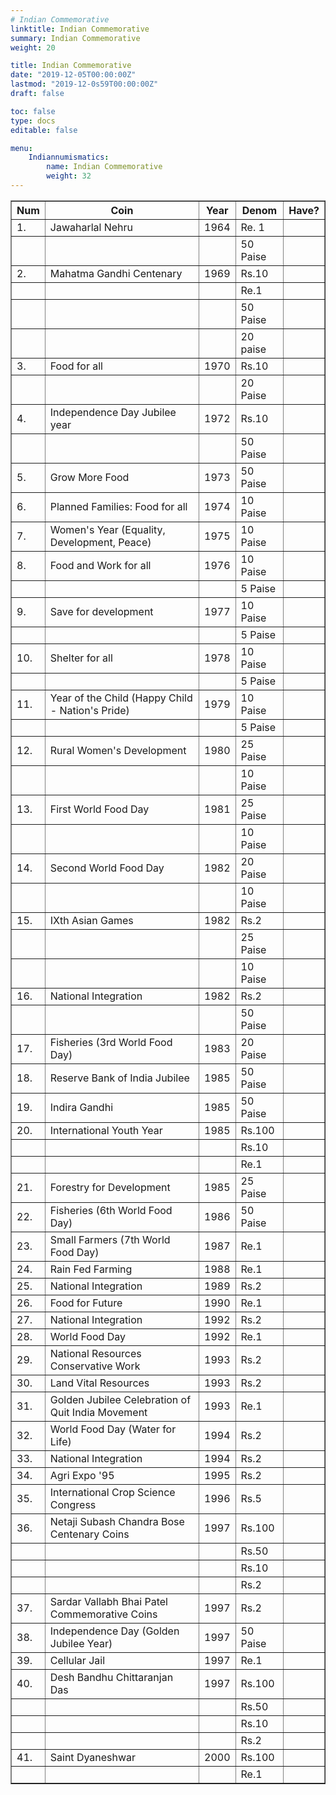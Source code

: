 ```yaml
---
# Indian Commemorative
linktitle: Indian Commemorative
summary: Indian Commemorative
weight: 20

title: Indian Commemorative
date: "2019-12-05T00:00:00Z"
lastmod: "2019-12-0s59T00:00:00Z"
draft: false

toc: false
type: docs
editable: false

menu:
    Indiannumismatics:
        name: Indian Commemorative
        weight: 32
---
```



<HTML><HEAD><TITLE>Commemorative coins from India</TITLE></HEAD><BODY>
<TABLE BORDER=1>
<TR><TH>Num</TH><TH>Coin</TH><TH>Year</TH><TH>Denom</TH><TH>Have?</TH></TR>
<TR><TD>1. </TD><TD>	Jawaharlal Nehru </TD><TD> 1964</TD><TD>	Re. 1 </TD>	<TD></TD></TR>
<TR><TD></TD><TD></TD><TD></TD><TD>  50 Paise 	</TD>	<TD></TD></TR>
<TR><TD>2. </TD><TD>	Mahatma Gandhi Centenary </TD><TD> 1969</TD><TD>	Rs.10</TD>	<TD></TD></TR>
<TR><TD></TD><TD></TD><TD></TD><TD>Re.1</TD>	<TD></TD></TR>
<TR><TD></TD><TD></TD><TD></TD><TD>50 Paise</TD>	<TD></TD></TR>
<TR><TD></TD><TD></TD><TD></TD><TD>20 paise 	</TD>	<TD></TD></TR>
<TR><TD>3. </TD><TD>	Food for all </TD><TD> 1970</TD><TD>	Rs.10 </TD>	<TD></TD></TR>
<TR><TD></TD><TD></TD><TD></TD><TD> 20 Paise 	</TD>	<TD></TD></TR>
<TR><TD>4. </TD><TD>	Independence Day Jubilee year </TD><TD> 1972</TD><TD>	Rs.10 </TD>	<TD></TD></TR>
<TR><TD></TD><TD></TD><TD></TD><TD> 50 Paise 	</TD>	<TD></TD></TR>
<TR><TD>5. </TD><TD>	Grow More Food </TD><TD> 1973</TD><TD>	50 Paise 	</TD>	<TD></TD></TR>
<TR><TD>6. </TD><TD>	Planned Families: Food for all </TD><TD> 1974</TD><TD>	10 Paise 	</TD>	<TD></TD></TR>
<TR><TD>7. </TD><TD>	Women's Year (Equality, Development, Peace) </TD><TD> 1975</TD><TD>	10 Paise 	</TD>	<TD></TD></TR>
<TR><TD>8. </TD><TD>	Food and Work for all </TD><TD> 1976</TD><TD>	10 Paise </TD>	<TD></TD></TR>
<TR><TD></TD><TD></TD><TD></TD><TD> 5 Paise 	</TD>	<TD></TD></TR>
<TR><TD>9. </TD><TD>	Save for development </TD><TD> 1977</TD><TD>	10 Paise </TD>	<TD></TD></TR>
<TR><TD></TD><TD></TD><TD></TD><TD> 5 Paise 	</TD>	<TD></TD></TR>
<TR><TD>10. </TD><TD>	Shelter for all </TD><TD> 1978</TD><TD>	10 Paise </TD>	<TD></TD></TR>
<TR><TD></TD><TD></TD><TD></TD><TD> 5 Paise 	</TD>	<TD></TD></TR>
<TR><TD>11. </TD><TD>	Year of the Child (Happy Child - Nation's Pride) </TD><TD> 1979</TD><TD>	10 Paise </TD>	<TD></TD></TR>
<TR><TD></TD><TD></TD><TD></TD><TD> 5 Paise 	</TD>	<TD></TD></TR>
<TR><TD>12. </TD><TD>	Rural Women's Development </TD><TD> 1980</TD><TD>	25 Paise </TD>	<TD></TD></TR>
<TR><TD></TD><TD></TD><TD></TD><TD> 10 Paise 	</TD>	<TD></TD></TR>
<TR><TD>13. </TD><TD>	First World Food Day </TD><TD> 1981</TD><TD>	25 Paise </TD>	<TD></TD></TR>
<TR><TD></TD><TD></TD><TD></TD><TD> 10 Paise 	</TD>	<TD></TD></TR>
<TR><TD>14. </TD><TD>	Second World Food Day </TD><TD> 1982</TD><TD>	20 Paise </TD>	<TD></TD></TR>
<TR><TD></TD><TD></TD><TD></TD><TD> 10 Paise 	</TD>	<TD></TD></TR>
<TR><TD>15. </TD><TD>	IXth Asian Games </TD><TD> 1982</TD><TD>	Rs.2</TD>	<TD></TD></TR>
<TR><TD></TD><TD></TD><TD></TD><TD> 25 Paise</TD>	<TD></TD></TR>
<TR><TD></TD><TD></TD><TD></TD><TD> 10 Paise 	</TD>	<TD></TD></TR>
<TR><TD>16. </TD><TD>	National Integration </TD><TD> 1982</TD><TD>	Rs.2 </TD>	<TD></TD></TR>
<TR><TD></TD><TD></TD><TD></TD><TD> 50 Paise 	</TD>	<TD></TD></TR>
<TR><TD>17. </TD><TD>	Fisheries (3rd World Food Day) </TD><TD> 1983</TD><TD>	20 Paise 	</TD>	<TD></TD></TR>
<TR><TD>18. </TD><TD>	Reserve Bank of India Jubilee </TD><TD> 1985</TD><TD>	50 Paise 	</TD>	<TD></TD></TR>
<TR><TD>19. </TD><TD>	Indira Gandhi </TD><TD> 1985</TD><TD>	50 Paise 	</TD>	<TD></TD></TR>
<TR><TD>20. </TD><TD>	International Youth Year </TD><TD> 1985</TD><TD>	Rs.100</TD>	<TD></TD></TR>
<TR><TD></TD><TD></TD><TD></TD><TD> Rs.10 </TD>	<TD></TD></TR>
<TR><TD></TD><TD></TD><TD></TD><TD> Re.1 	</TD>	<TD></TD></TR>
<TR><TD>21. </TD><TD>	Forestry for Development </TD><TD> 1985</TD><TD>	25 Paise 	</TD>	<TD></TD></TR>
<TR><TD>22. </TD><TD>	Fisheries (6th World Food Day) </TD><TD> 1986</TD><TD>	50 Paise 	</TD>	<TD></TD></TR>
<TR><TD>23. </TD><TD>	Small Farmers (7th World Food Day) </TD><TD> 1987</TD><TD>	Re.1 	</TD>	<TD></TD></TR>
<TR><TD>24. </TD><TD>	Rain Fed Farming </TD><TD> 1988</TD><TD>	Re.1 	</TD>	<TD></TD></TR>
<TR><TD>25. </TD><TD>	National Integration </TD><TD> 1989</TD><TD>	Rs.2 	</TD>	<TD></TD></TR>
<TR><TD>26. </TD><TD>	Food for Future </TD><TD> 1990</TD><TD>	Re.1 	</TD>	<TD></TD></TR>
<TR><TD>27. </TD><TD>	National Integration </TD><TD> 1992</TD><TD>	Rs.2 	</TD>	<TD></TD></TR>
<TR><TD>28. </TD><TD>	World Food Day </TD><TD> 1992</TD><TD>	Re.1 	</TD>	<TD></TD></TR>
<TR><TD>29. </TD><TD>	National Resources Conservative Work </TD><TD> 1993</TD><TD>	Rs.2 	</TD>	<TD></TD></TR>
<TR><TD>30. </TD><TD>	Land Vital Resources </TD><TD> 1993</TD><TD>	Rs.2 	</TD>	<TD></TD></TR>
<TR><TD>31. </TD><TD>	Golden Jubilee Celebration of Quit India Movement </TD><TD> 1993</TD><TD>	Re.1 	</TD>	<TD></TD></TR>
<TR><TD>32. </TD><TD>	World Food Day (Water for Life) </TD><TD> 1994</TD><TD>	Rs.2 	</TD>	<TD></TD></TR>
<TR><TD>33. </TD><TD>	National Integration </TD><TD> 1994</TD><TD>	Rs.2 	</TD>	<TD></TD></TR>
<TR><TD>34. </TD><TD>	Agri Expo '95 </TD><TD> 1995</TD><TD>	Rs.2 	</TD>	<TD></TD></TR>
<TR><TD>35. </TD><TD>	International Crop Science Congress </TD><TD> 1996</TD><TD>	Rs.5 	</TD>	<TD></TD></TR>
<TR><TD>36. </TD><TD>	Netaji Subash Chandra Bose Centenary Coins </TD><TD> 1997</TD><TD>	Rs.100</TD>	<TD></TD></TR>
<TR><TD></TD><TD></TD><TD></TD><TD>Rs.50</TD>	<TD></TD></TR>
<TR><TD></TD><TD></TD><TD></TD><TD>Rs.10</TD>	<TD></TD></TR>
<TR><TD></TD><TD></TD><TD></TD><TD>Rs.2 	</TD>	<TD></TD></TR>
<TR><TD>37. </TD><TD>	Sardar Vallabh Bhai Patel Commemorative Coins </TD><TD> 1997</TD><TD>	Rs.2 	</TD>	<TD></TD></TR>
<TR><TD>38. </TD><TD>	Independence Day (Golden Jubilee Year) </TD><TD> 1997</TD><TD>	50 Paise 	</TD>	<TD></TD></TR>
<TR><TD>39. </TD><TD>	Cellular Jail </TD><TD> 1997</TD><TD>	Re.1 	</TD>	<TD></TD></TR>
<TR><TD>40. </TD><TD>	Desh Bandhu Chittaranjan Das </TD><TD> 1997</TD><TD>	Rs.100</TD>	<TD></TD></TR>
<TR><TD></TD><TD></TD><TD></TD><TD>Rs.50</TD>	<TD></TD></TR>
<TR><TD></TD><TD></TD><TD></TD><TD>Rs.10</TD>	<TD></TD></TR>
<TR><TD></TD><TD></TD><TD></TD><TD>Rs.2 	</TD>	<TD></TD></TR>
<TR><TD>41. </TD><TD>	Saint Dyaneshwar </TD><TD> 2000</TD><TD>	Rs.100</TD>	<TD></TD></TR>
<TR><TD></TD><TD></TD><TD></TD><TD>Re.1 	</TD>	<TD></TD></TR>
</TABLE>
</BODY></HTML>

